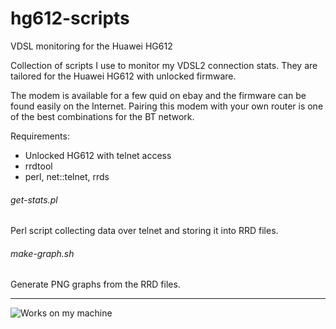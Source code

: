 # hg612-scripts
VDSL monitoring for the Huawei HG612

Collection of scripts I use to monitor my VDSL2 connection stats. They are tailored for the Huawei HG612 with unlocked firmware.

The modem is available for a few quid on ebay and the firmware can be found easily on the Internet. Pairing this modem with your own router is one of the best combinations for the BT network.

Requirements:
- Unlocked HG612 with telnet access
- rrdtool
- perl, net::telnet, rrds

###### get-stats.pl
Perl script collecting data over telnet and storing it into RRD files.

###### make-graph.sh
Generate PNG graphs from the RRD files.

___

![Works on my machine](https://blog.codinghorror.com/content/images/uploads/2007/03/6a0120a85dcdae970b0128776ff992970c-pi.png)